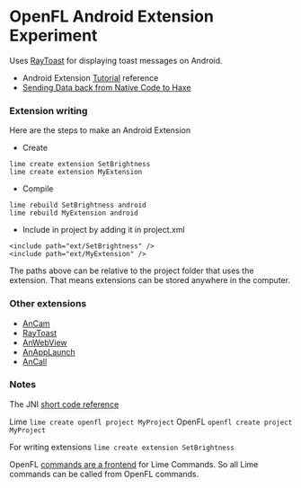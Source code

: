 OpenFL Android Extension Experiment
===================================
 Uses [RayToast][4] for displaying toast messages on Android.

 - Android Extension [Tutorial][2] reference
 - [Sending Data back from Native Code to Haxe][5]
 
### Extension writing
 
 Here are the steps to make an Android Extension
 
 - Create
```
lime create extension SetBrightness
lime create extension MyExtension
```
 
 - Compile
```
lime rebuild SetBrightness android
lime rebuild MyExtension android
```
 
 - Include in project by adding it in project.xml
```
<include path="ext/SetBrightness" />
<include path="ext/MyExtension" />
```
The paths above can be relative to the project folder that uses the extension. That means extensions can be stored anywhere in the computer.

### Other extensions
 - [AnCam][a1]
 - [RayToast][a2]
 - [AnWebView][a3]
 - [AnAppLaunch][a4]
 - [AnCall][a5]
 
### Notes

The JNI [short code reference][3]

 Lime	 `lime create openfl project MyProject`
 OpenFL	 `openfl create project MyProject` 
 
 For writing extensions `lime create extension SetBrightness` 
 
OpenFL [commands are a frontend][1] for Lime Commands. So all Lime commands can be called from OpenFL commands.







[1]: http://www.openfl.org/learn/docs/tools/
[2]: https://player03.com/2014/08/09/openfl-extensions/
[3]: https://docs.oracle.com/javase/7/docs/technotes/guides/jni/spec/types.html
[4]: https://github.com/saumya/RayToast
[5]: http://www.stencyl.com/help/viewPrint/229
	
[ExampleImp]: https://github.com/saumya/OpenFL-AnExt
[a1]: https://github.com/saumya/AnCam
[a2]: https://github.com/saumya/RayToast
[a3]: https://github.com/saumya/AnWebView
[a4]: https://github.com/saumya/AnAppLaunch
[a5]: https://github.com/saumya/AnCall
 